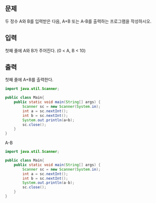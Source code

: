 

## 문제

두 정수 A와 B를 입력받은 다음, A+B 또는 A-B를 출력하는 프로그램을 작성하시오.

## 입력

첫째 줄에 A와 B가 주어진다. (0 < A, B < 10)

## 출력

첫째 줄에 A+B를 출력한다.

```java
import java.util.Scanner;

public class Main{
    public static void main(String[] args) {
        Scanner sc = new Scanner(System.in);
        int a = sc.nextInt();
        int b = sc.nextInt();
        System.out.println(a+b);
        sc.close();
    }
}
```


A-B
```java
import java.util.Scanner;

public class Main{
    public static void main(String[] args) {
        Scanner sc = new Scanner(System.in);
        int a = sc.nextInt();
        int b = sc.nextInt();
        System.out.println(a-b);
        sc.close();
    }
}
```


